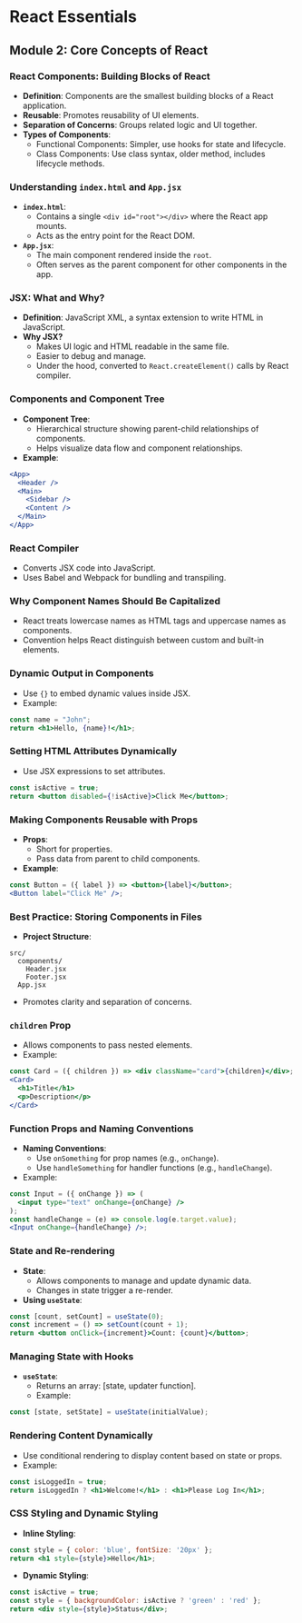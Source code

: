 # React Essentials

## Module 2: Core Concepts of React

### React Components: Building Blocks of React
- **Definition**: Components are the smallest building blocks of a React application.
- **Reusable**: Promotes reusability of UI elements.
- **Separation of Concerns**: Groups related logic and UI together.
- **Types of Components**:
  - Functional Components: Simpler, use hooks for state and lifecycle.
  - Class Components: Use class syntax, older method, includes lifecycle methods.

### Understanding `index.html` and `App.jsx`
- **`index.html`**:
  - Contains a single `<div id="root"></div>` where the React app mounts.
  - Acts as the entry point for the React DOM.
- **`App.jsx`**:
  - The main component rendered inside the `root`.
  - Often serves as the parent component for other components in the app.

### JSX: What and Why?
- **Definition**: JavaScript XML, a syntax extension to write HTML in JavaScript.
- **Why JSX?**
  - Makes UI logic and HTML readable in the same file.
  - Easier to debug and manage.
  - Under the hood, converted to `React.createElement()` calls by React compiler.

### Components and Component Tree
- **Component Tree**:
  - Hierarchical structure showing parent-child relationships of components.
  - Helps visualize data flow and component relationships.
- **Example**:
```jsx
<App>
  <Header />
  <Main>
    <Sidebar />
    <Content />
  </Main>
</App>
```

### React Compiler
- Converts JSX code into JavaScript.
- Uses Babel and Webpack for bundling and transpiling.

### Why Component Names Should Be Capitalized
- React treats lowercase names as HTML tags and uppercase names as components.
- Convention helps React distinguish between custom and built-in elements.

### Dynamic Output in Components
- Use `{}` to embed dynamic values inside JSX.
- Example:
```jsx
const name = "John";
return <h1>Hello, {name}!</h1>;
```

### Setting HTML Attributes Dynamically
- Use JSX expressions to set attributes.
```jsx
const isActive = true;
return <button disabled={!isActive}>Click Me</button>;
```

### Making Components Reusable with Props
- **Props**:
  - Short for properties.
  - Pass data from parent to child components.
- **Example**:
```jsx
const Button = ({ label }) => <button>{label}</button>;
<Button label="Click Me" />;
```

### Best Practice: Storing Components in Files
- **Project Structure**:
```
src/
  components/
    Header.jsx
    Footer.jsx
  App.jsx
```
- Promotes clarity and separation of concerns.

### `children` Prop
- Allows components to pass nested elements.
- Example:
```jsx
const Card = ({ children }) => <div className="card">{children}</div>;
<Card>
  <h1>Title</h1>
  <p>Description</p>
</Card>
```

### Function Props and Naming Conventions
- **Naming Conventions**:
  - Use `onSomething` for prop names (e.g., `onChange`).
  - Use `handleSomething` for handler functions (e.g., `handleChange`).
- Example:
```jsx
const Input = ({ onChange }) => (
  <input type="text" onChange={onChange} />
);
const handleChange = (e) => console.log(e.target.value);
<Input onChange={handleChange} />;
```

### State and Re-rendering
- **State**:
  - Allows components to manage and update dynamic data.
  - Changes in state trigger a re-render.
- **Using `useState`**:
```jsx
const [count, setCount] = useState(0);
const increment = () => setCount(count + 1);
return <button onClick={increment}>Count: {count}</button>;
```

### Managing State with Hooks
- **`useState`**:
  - Returns an array: [state, updater function].
  - Example:
```jsx
const [state, setState] = useState(initialValue);
```

### Rendering Content Dynamically
- Use conditional rendering to display content based on state or props.
- Example:
```jsx
const isLoggedIn = true;
return isLoggedIn ? <h1>Welcome!</h1> : <h1>Please Log In</h1>;
```

### CSS Styling and Dynamic Styling
- **Inline Styling**:
```jsx
const style = { color: 'blue', fontSize: '20px' };
return <h1 style={style}>Hello</h1>;
```
- **Dynamic Styling**:
```jsx
const isActive = true;
const style = { backgroundColor: isActive ? 'green' : 'red' };
return <div style={style}>Status</div>;
